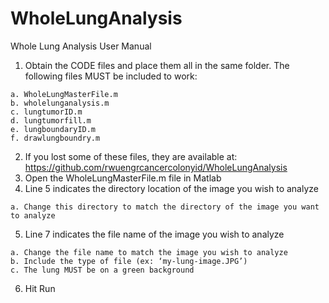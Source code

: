 # WholeLungAnalysis
Whole Lung Analysis User Manual 
  1. Obtain the CODE files and place them all in the same folder. The following files MUST be included to work: 
    
    a. WholeLungMasterFile.m 
    b. wholelunganalysis.m 
    c. lungtumorID.m 
    d. lungtumorfill.m 
    e. lungboundaryID.m 
    f. drawlungboundry.m 
    
  2. If you lost some of these files, they are available at: https://github.com/rwuengrcancercolonyid/WholeLungAnalysis 
  3. Open the WholeLungMasterFile.m file in Matlab 
  4. Line 5 indicates the directory location of the image you wish to analyze 
  
    a. Change this directory to match the directory of the image you want to analyze
    
  5. Line 7 indicates the file name of the image you wish to analyze 
  
    a. Change the file name to match the image you wish to analyze 
    b. Include the type of file (ex: ‘my-lung-image.JPG’) 
    c. The lung MUST be on a green background
    
  6. Hit Run 

